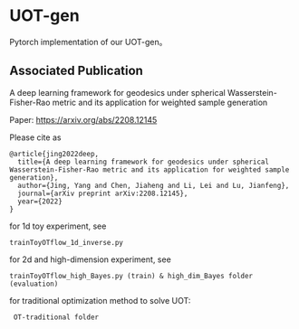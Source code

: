 # UOT-gen
Pytorch implementation of our UOT-gen。

## Associated Publication

A deep learning framework for geodesics under spherical Wasserstein-Fisher-Rao metric and its application for weighted sample generation

Paper: https://arxiv.org/abs/2208.12145

Please cite as
    
    @article{jing2022deep,
      title={A deep learning framework for geodesics under spherical Wasserstein-Fisher-Rao metric and its application for weighted sample generation},
      author={Jing, Yang and Chen, Jiaheng and Li, Lei and Lu, Jianfeng},
      journal={arXiv preprint arXiv:2208.12145},
      year={2022}
    }



for 1d toy experiment, see 

```
trainToyOTflow_1d_inverse.py
```

for 2d and high-dimension experiment, see

```
trainToyOTflow_high_Bayes.py (train) & high_dim_Bayes folder (evaluation)
```

for traditional optimization method to solve UOT:

```
 OT-traditional folder 
```

